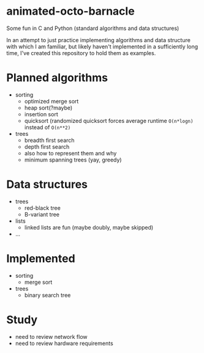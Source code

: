 # animated-octo-barnacle
Some fun in C and Python (standard algorithms and data structures)

In an attempt to just practice implementing algorithms and data structure with which I am familiar, but likely haven't implemented in 
a sufficiently long time, I've created this repository to hold them as examples.

# Planned algorithms
* sorting
  * optimized merge sort
  * heap sort(?maybe)
  * insertion sort
  * quicksort (randomized quicksort forces average runtime ``O(n*logn)`` instead of ``O(n**2)`` 
* trees
  * breadth first search
  * depth first search
  * also how to represent them and why
  * minimum spanning trees (yay, greedy)

# Data structures
* trees
  * red-black tree
  * B-variant tree
* lists
  * linked lists are fun (maybe doubly, maybe skipped)
* ...

# Implemented
* sorting
  * merge sort
* trees
  * binary search tree

# Study
* need to review network flow
* need to review hardware requirements

